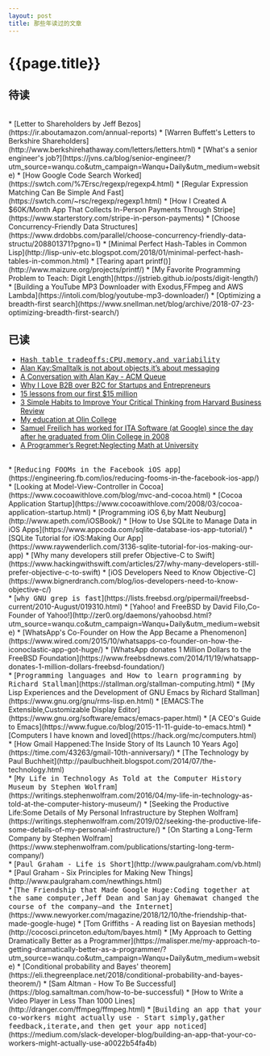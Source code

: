 ```yaml
---
layout: post
title: 那些年读过的文章
---
```

{{page.title}}
============================

## 待读
<br/>
* [Letter to Shareholders by Jeff Bezos](https://ir.aboutamazon.com/annual-reports)
* [Warren Buffett's Letters to Berkshire Shareholders](http://www.berkshirehathaway.com/letters/letters.html)
* [What's a senior engineer's job?](https://jvns.ca/blog/senior-engineer/?utm_source=wanqu.co&utm_campaign=Wanqu+Daily&utm_medium=website)
* [How Google Code Search Worked](https://swtch.com/%7Ersc/regexp/regexp4.html)
* [Regular Expression Matching Can Be Simple And Fast](https://swtch.com/~rsc/regexp/regexp1.html)
* [How I Created A $60K/Month App That Collects In-Person Payments Through Stripe](https://www.starterstory.com/stripe-in-person-payments)
* [Choose Concurrency-Friendly Data Structures](https://www.drdobbs.com/parallel/choose-concurrency-friendly-data-structu/208801371?pgno=1)
* [Minimal Perfect Hash-Tables in Common Lisp](http://lisp-univ-etc.blogspot.com/2018/01/minimal-perfect-hash-tables-in-common.html)
* [Tearing apart printf()](http://www.maizure.org/projects/printf/)
* [My Favorite Programming Problem to Teach: Digit Length](https://jstrieb.github.io/posts/digit-length/)
* [Building a YouTube MP3 Downloader with Exodus,FFmpeg and AWS Lambda](https://intoli.com/blog/youtube-mp3-downloader/)
* [Optimizing a breadth-first search](https://www.snellman.net/blog/archive/2018-07-23-optimizing-breadth-first-search/)


## 已读

* [<font face="Monospace">Hash table tradeoffs:CPU,memory,and variability</font>](https://medium.com/@leventov/hash-table-tradeoffs-cpu-memory-and-variability-22dc944e6b9a)
* [Alan Kay:Smalltalk is not about objects,it’s about messaging](http://lists.squeakfoundation.org/pipermail/squeak-dev/1998-October/017019.html)
* [A Conversation with Alan Kay - ACM Queue](https://queue.acm.org/detail.cfm?id=1039523)
* [Why I Love B2B over B2C for Startups and Entrepreneurs](https://www.atrium.co/blog/b2b-vs-b2c/?utm_source=wanqu.co&utm_campaign=Wanqu+Daily&utm_medium=website)
* [15 lessons from our first $15 million](https://nathanbarry.com/15-lessons-15-million/?utm_source=wanqu.co&utm_campaign=Wanqu+Daily&utm_medium=website)
* [3 Simple Habits to Improve Your Critical Thinking from Harvard Business Review](https://hbr.org/2019/05/3-simple-habits-to-improve-your-critical-thinking)
* [My education at Olin College](https://physicstoday.scitation.org/do/10.1063/PT.5.2015/full/)
* [Samuel Freilich has worked for ITA Software (at Google) since the day after he graduated from Olin College in 2008](http://olin.edu/blog/career-and-graduate-stories/post/google-veteran-sam-freilich-08/)
* [A Programmer’s Regret:Neglecting Math at University](https://awalterschulze.github.io/blog/post/neglecting-math-at-university/)
<br/>
* [<font face="Monospace">Reducing FOOMs in the Facebook iOS app</font>](https://engineering.fb.com/ios/reducing-fooms-in-the-facebook-ios-app/)
* [Looking at Model-View-Controller in Cocoa](https://www.cocoawithlove.com/blog/mvc-and-cocoa.html)
* [Cocoa Application Startup](https://www.cocoawithlove.com/2008/03/cocoa-application-startup.html)
* [Programming iOS 6,by Matt Neuburg](http://www.apeth.com/iOSBook/)
* [How to Use SQLite to Manage Data in iOS Apps](https://www.appcoda.com/sqlite-database-ios-app-tutorial/)
* [SQLite Tutorial for iOS:Making Our App](https://www.raywenderlich.com/3136-sqlite-tutorial-for-ios-making-our-app)
* [Why many developers still prefer Objective-C to Swift](https://www.hackingwithswift.com/articles/27/why-many-developers-still-prefer-objective-c-to-swift)
* [iOS Developers Need to Know Objective-C](https://www.bignerdranch.com/blog/ios-developers-need-to-know-objective-c/)
<br/>
* [<font face="Monospace">why GNU grep is fast</font>](https://lists.freebsd.org/pipermail/freebsd-current/2010-August/019310.html)
* [Yahoo! and FreeBSD by David Filo,Co-Founder of Yahoo!](http://zer0.org/daemons/yahoobsd.html?utm_source=wanqu.co&utm_campaign=Wanqu+Daily&utm_medium=website)
* [WhatsApp's Co-Founder on How the App Became a Phenomenon](https://www.wired.com/2015/10/whatsapps-co-founder-on-how-the-iconoclastic-app-got-huge/)
* [WhatsApp donates 1 Million Dollars to the FreeBSD Foundation](https://www.freebsdnews.com/2014/11/19/whatsapp-donates-1-million-dollars-freebsd-foundation/)
<br/>
* [<font face="Monospace">Programming languages and How to learn programming by Richard Stallman</font>](https://stallman.org/stallman-computing.html)
* [My Lisp Experiences and the Development of GNU Emacs by Richard Stallman](https://www.gnu.org/gnu/rms-lisp.en.html)
* [EMACS:The Extensible,Customizable Display Editor](https://www.gnu.org/software/emacs/emacs-paper.html)
* [A CEO's Guide to Emacs</font>](https://www.fugue.co/blog/2015-11-11-guide-to-emacs.html)
* [Computers I have known and loved](https://hack.org/mc/computers.html)
<br/>
* [How Gmail Happened:The Inside Story of Its Launch 10 Years Ago](https://time.com/43263/gmail-10th-anniversary/)
* [The Technology by Paul Buchheit](http://paulbuchheit.blogspot.com/2014/07/the-technology.html)
<br/>
* [<font face="Monospace">My Life in Technology As Told at the Computer History Museum by Stephen Wolfram</font>](https://writings.stephenwolfram.com/2016/04/my-life-in-technology-as-told-at-the-computer-history-museum/)
* [Seeking the Productive Life:Some Details of My Personal Infrastructure by Stephen Wolfram](https://writings.stephenwolfram.com/2019/02/seeking-the-productive-life-some-details-of-my-personal-infrastructure/)
* [On Starting a Long-Term Company by Stephen Wolfram](https://www.stephenwolfram.com/publications/starting-long-term-company/)
<br/>
* [<font face="Monospace">Paul Graham - Life is Short</font>](http://www.paulgraham.com/vb.html)
* [Paul Graham - Six Principles for Making New Things](http://www.paulgraham.com/newthings.html)
<br/>
* [<font face="Monospace">The Friendship that Made Google Huge:Coding together at the same computer,Jeff Dean and Sanjay Ghemawat changed the course of the company—and the Internet</font>](https://www.newyorker.com/magazine/2018/12/10/the-friendship-that-made-google-huge)
* [Tom Griffiths - A reading list on Bayesian methods</font>](http://cocosci.princeton.edu/tom/bayes.html)
* [My Approach to Getting Dramatically Better as a Programmer](https://malisper.me/my-approach-to-getting-dramatically-better-as-a-programmer/?utm_source=wanqu.co&utm_campaign=Wanqu+Daily&utm_medium=website)
* [Conditional probability and Bayes' theorem](https://eli.thegreenplace.net/2018/conditional-probability-and-bayes-theorem/)
* [Sam Altman - How To Be Successful](https://blog.samaltman.com/how-to-be-successful)
* [How to Write a Video Player in Less Than 1000 Lines](http://dranger.com/ffmpeg/ffmpeg.html)
* [<font face="Monospace">Building an app that your co-workers might actually use - Start simply,gather feedback,iterate,and then get your app noticed</font>](https://medium.com/slack-developer-blog/building-an-app-that-your-co-workers-might-actually-use-a0022b54fa4b)